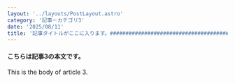 ```yaml
---
layout: '../layouts/PostLayout.astro'
category: '記事－カテゴリ3'
date: '2025/08/11'
title: '記事タイトルがここに入ります。################################################################はみ出るくらい長い記事タイトルになります。'
---
```


#### こちらは記事3の本文です。

This is the body of article 3.
